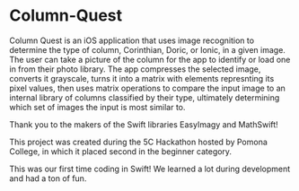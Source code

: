 # Column-Quest
Column Quest is an iOS application that uses image recognition to determine the type of column, Corinthian, Doric, or Ionic, in a given image. The user can take a picture of the column for the app to identify or load one in from their photo library. The app compresses the selected image, converts it grayscale, turns it into a matrix with elements represnting its pixel values, then uses matrix operations to compare the input image to an internal library of columns classified by their type, ultimately determining which set of images the input is most similar to.

Thank you to the makers of the Swift libraries EasyImagy and MathSwift!

This project was created during the 5C Hackathon hosted by Pomona College, in which it placed second in the beginner category.

This was our first time coding in Swift! We learned a lot during development and had a ton of fun.
